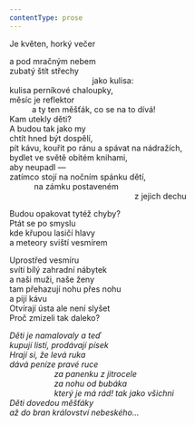 ```yaml
---
contentType: prose
---
```


Je květen, horký večer

a pod mračným nebem  
zubatý štít střechy  
                                     jako kulisa:  
kulisa perníkové chaloupky,  
měsíc je reflektor  
          a ty ten měšťák, co se na to dívá!  
Kam utekly děti?  
A budou tak jako my  
chtít hned být dospělí,  
pít kávu, kouřit po ránu a spávat na nádražích,  
bydlet ve světě obitém knihami,  
aby neupadl —  
zatímco stojí na nočním spánku dětí,  
           na zámku postaveném  
                                                        z jejich dechu

Budou opakovat tytéž chyby?  
Ptát se po smyslu  
kde křupou lasičí hlavy  
a meteory sviští vesmírem

Uprostřed vesmíru  
svítí bílý zahradní nábytek  
a naši muži, naše ženy  
tam přehazují nohu přes nohu  
a pijí kávu  
Otvírají ústa ale není slyšet  
Proč zmizeli tak daleko?

_Děti je namalovaly a teď  
kupují listí, prodávají písek  
Hrají si, že levá ruka  
dává peníze pravé ruce  
                    za panenku z jitrocele  
                    za nohu od bubáka  
                    který je má rád! tak jako všichni  
Děti dovedou měšťáky  
až do bran království nebeského…_
